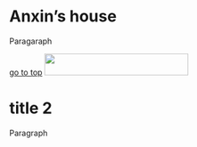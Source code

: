 <html>
<head>  
<meta charset="utf-8">
</head>

<body>  
<h1>Anxin’s house</h1>
<p>Paragaraph </p>
<a href="https://www.google.com">go to top</a>
<img src="210247848_p0_square1200.jpg" width="258" height="39" />

<h1>title 2</h1>
<p>Paragraph</p>


</body>

</html>
